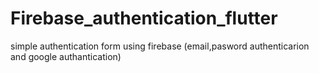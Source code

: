 # Firebase_authentication_flutter
simple authentication form using firebase (email,pasword authenticarion and google authantication)
